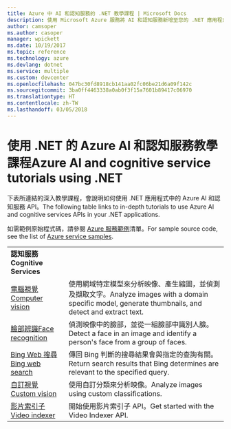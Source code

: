 ```yaml
---
title: Azure 中 AI 和認知服務的 .NET 教學課程 | Microsoft Docs
description: 使用 Microsoft Azure 服務將 AI 和認知服務新增至您的 .NET 應用程式。
author: camsoper
ms.author: casoper
manager: wpickett
ms.date: 10/19/2017
ms.topic: reference
ms.technology: azure
ms.devlang: dotnet
ms.service: multiple
ms.custom: devcenter
ms.openlocfilehash: 047bc30fd8918cb141aa02fc06be21d6a09f142c
ms.sourcegitcommit: 3ba0ff4463338a0ab0f3f15a7601b89417c06970
ms.translationtype: HT
ms.contentlocale: zh-TW
ms.lasthandoff: 03/05/2018
---
```

# <a name="azure-ai-and-cognitive-service-tutorials-using-net"></a><span data-ttu-id="3856c-103">使用 .NET 的 Azure AI 和認知服務教學課程</span><span class="sxs-lookup"><span data-stu-id="3856c-103">Azure AI and cognitive service tutorials using .NET</span></span>

<span data-ttu-id="3856c-104">下表所連結的深入教學課程，會說明如何使用 .NET 應用程式中的 Azure AI 和認知服務 API。</span><span class="sxs-lookup"><span data-stu-id="3856c-104">The following table links to in-depth tutorials to use Azure AI and cognitive services APIs in your .NET applications.</span></span> 

<span data-ttu-id="3856c-105">如需範例原始程式碼，請參閱 [Azure 服務範例](https://azure.microsoft.com/resources/samples/?platform=dotnet)清單。</span><span class="sxs-lookup"><span data-stu-id="3856c-105">For sample source code, see the list of [Azure service samples](https://azure.microsoft.com/resources/samples/?platform=dotnet).</span></span>

| | |
|---|---|
| <span data-ttu-id="3856c-106">**認知服務**</span><span class="sxs-lookup"><span data-stu-id="3856c-106">**Cognitive Services**</span></span>| |
| <span data-ttu-id="3856c-107">[電腦視覺][1]</span><span class="sxs-lookup"><span data-stu-id="3856c-107">[Computer vision][1]</span></span> | <span data-ttu-id="3856c-108">使用網域特定模型來分析映像、產生縮圖，並偵測及擷取文字。</span><span class="sxs-lookup"><span data-stu-id="3856c-108">Analyze images with a domain specific model, generate thumbnails, and detect and extract text.</span></span> | 
| <span data-ttu-id="3856c-109">[臉部辨識][2]</span><span class="sxs-lookup"><span data-stu-id="3856c-109">[Face recognition][2]</span></span> | <span data-ttu-id="3856c-110">偵測映像中的臉部，並從一組臉部中識別人臉。</span><span class="sxs-lookup"><span data-stu-id="3856c-110">Detect a face in an image and identify a person's face from a group of faces.</span></span> | 
| <span data-ttu-id="3856c-111">[Bing Web 搜尋][3]</span><span class="sxs-lookup"><span data-stu-id="3856c-111">[Bing web search][3]</span></span>| <span data-ttu-id="3856c-112">傳回 Bing 判斷的搜尋結果會與指定的查詢有關。</span><span class="sxs-lookup"><span data-stu-id="3856c-112">Return search results that Bing determines are relevant to the specified query.</span></span> |
| <span data-ttu-id="3856c-113">[自訂視覺][4]</span><span class="sxs-lookup"><span data-stu-id="3856c-113">[Custom vision][4]</span></span> | <span data-ttu-id="3856c-114">使用自訂分類來分析映像。</span><span class="sxs-lookup"><span data-stu-id="3856c-114">Analyze images using custom classifications.</span></span> |
| <span data-ttu-id="3856c-115">[影片索引子][5]</span><span class="sxs-lookup"><span data-stu-id="3856c-115">[Video indexer][5]</span></span> | <span data-ttu-id="3856c-116">開始使用影片索引子 API。</span><span class="sxs-lookup"><span data-stu-id="3856c-116">Get started with the Video Indexer API.</span></span>|

[1]: /azure/cognitive-services/computer-vision/tutorials/csharptutorial
[2]: /azure/cognitive-services/face/tutorials/faceapiincsharptutorial
[3]: /azure/cognitive-services/bing-web-search/csharp-ranking-tutorial
[4]: /azure/cognitive-services/custom-vision-service/csharp-tutorial
[5]: /azure/cognitive-services/video-indexer/video-indexer-use-apis

